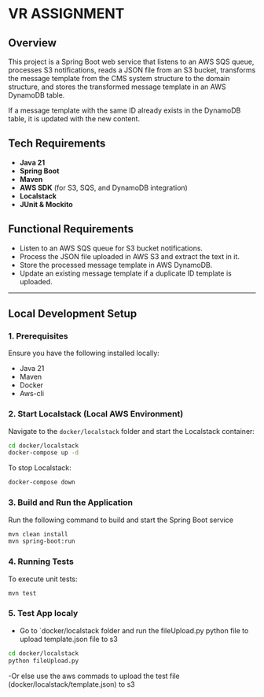 # VR ASSIGNMENT

## Overview
This project is a Spring Boot web service that listens to an AWS SQS queue, processes S3 notifications, reads a JSON file from an S3 bucket, transforms the message template from the CMS system structure to the domain structure, and stores the transformed message template in an AWS DynamoDB table.

If a message template with the same ID already exists in the DynamoDB table, it is updated with the new content.

## Tech Requirements
- **Java 21**
- **Spring Boot**
- **Maven**
- **AWS SDK** (for S3, SQS, and DynamoDB integration)
- **Localstack**
- **JUnit & Mockito**

## Functional Requirements
- Listen to an AWS SQS queue for S3 bucket notifications.
- Process the JSON file uploaded in AWS S3 and extract the text in it.
- Store the processed message template in AWS DynamoDB.
- Update an existing message template if a duplicate ID template is uploaded.

---

## Local Development Setup

### **1. Prerequisites**
Ensure you have the following installed locally:
- Java 21
- Maven
- Docker
- Aws-cli

### **2. Start Localstack (Local AWS Environment)**
Navigate to the `docker/localstack` folder and start the Localstack container:
```sh
cd docker/localstack
docker-compose up -d
```

To stop Localstack:
```sh
docker-compose down
```

### **3. Build and Run the Application**
Run the following command to build and start the Spring Boot service
```sh
mvn clean install
mvn spring-boot:run
```

### **4. Running Tests**
To execute unit tests:
```sh
mvn test
```

### **5. Test App localy**
- Go to `docker/localstack folder and run the fileUpload.py python file to upload template.json file to s3

```sh
cd docker/localstack
python fileUpload.py
```
-Or else use the aws commads to upload the test file (docker/localstack/template.json) to s3 

